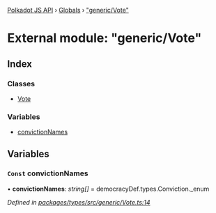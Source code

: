 [Polkadot JS API](../README.md) › [Globals](../globals.md) › ["generic/Vote"](_generic_vote_.md)

# External module: "generic/Vote"

## Index

### Classes

* [Vote](../classes/_generic_vote_.vote.md)

### Variables

* [convictionNames](_generic_vote_.md#const-convictionnames)

## Variables

### `Const` convictionNames

• **convictionNames**: *string[]* = democracyDef.types.Conviction._enum

*Defined in [packages/types/src/generic/Vote.ts:14](https://github.com/polkadot-js/api/blob/b58823883/packages/types/src/generic/Vote.ts#L14)*

